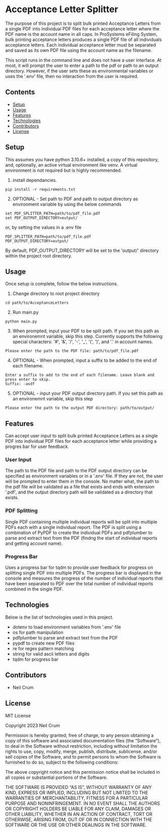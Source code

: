 # Acceptance Letter Splitter

The purpose of this project is to split bulk printed Acceptance Letters from a single PDF into individual PDF files for each acceptance letter where the PDF name is the account name in all caps. In ProSystems eFiling System, bulk printing acceptance letters produces a single PDF file of all individuals acceptance letters. Each individual acceptance letter must be separated and saved as its own PDF file using the account name as the filename.

This script runs in the command line and does not have a user interface. At most, it will prompt the user to enter a path to the pdf or path to an output directory. However, if the user sets these as environmental variables or uses the '.env' file, then no interaction from the user is required.

## Contents

* [Setup](#Setup)
* [Usage](#Usage)
* [Features](#Features)
* [Technologies](#Technologies)
* [Contributors](#Contributors)
* [License](#License)

## Setup

This assumes you have python 3.10.6+ installed, a copy of this repository, and, optionally, an active virtual environment like venv. A virtual environment is not required but is highly recommended.

1. install dependancies.

```console
pip install -r requirements.txt
```

2. OPTIONAL - Set path to PDF and path to output directory as environment variable by using the below commands

```
set PDF_SPLITTER_PATH=path/to/pdf_file.pdf
set PDF_OUTPUT_DIRECTORY=output/
```

or, by setting the values in a .env file

```env
PDF_SPLITTER_PATH=path/to/pdf_file.pdf
PDF_OUTPUT_DIRECTORY=output/
```

By default, PDF_OUTPUT_DIRECTORY will be set to the 'output/' directory within the project root directory.

## Usage

Once setup is complete, follow the below instructions.

1. Change directory to root project directory

```console
cd path/to/AcceptanceLetters
```

2. Run main.py

```console
python main.py
```

3. When prompted, input your PDF to be split path. If you set this path as an environemnt variable, skip this step. Currently supports the following special characters: '#', '&', '/', '-', '_', '(', ')', and '.' in account names.

```console
Please enter the path to the PDF file: path/to/pdf_file.pdf
```

4. OPTIONAL - When prompted, input a suffix to be added to the end of each filename.

```console
Enter a suffix to add to the end of each filename. Leave blank and press enter to skip.
Suffix: -asdf
```

5. OPTIONAL - input your PDF output directory path. If you set this path as an environemnt variable, skip this step

```console
Please enter the path to the output PDF directory: path/to/output/
```

## Features

Can accept user input to split bulk printed Acceptance Letters as a single PDF into individual PDF files for each acceptance letter while providing a progres bar for user feedback.

### User Input

The path to the PDF file and path to the PDF output directory can be specified as environment variables or in a '.env' file. If they are not, the user will be prompted to enter them in the console. No matter what, the path to the pdf file will be validated as a file that exists and ends with extension '.pdf', and the output directory path will be validated as a directory that exists.

### PDF Splitting

Single PDF containing multiple individual reports will be split into multiple PDFs each with a single individual report. The PDF is split using a combination of PyPDF to create the individual PDFs and pdfplumber to parse and extract text from the PDF (findng the start of individual reports and getting account name).

### Progress Bar

Uses a progress bar for tqdm to provide user feedback for progress on splitting single PDF into multiple PDFs. The progress bar is displayed in the console and measures the progress of the number of individual reports that have been separated to PDF over the total number of individual reports combined in the single PDF.

## Technologies

Below is the list of technologies used in this project.

* dotenv to load environment variables from '.env' file
* os for path manipulation
* pdfplumber to parse and extract text from the PDF
* pypdf to create new PDF files
* re for regex pattern matching
* string for valid ascii letters and digits
* tqdm for progress bar

## Contributors

* Neil Crum

## License

MIT License

Copyright 2023 Neil Crum

Permission is hereby granted, free of charge, to any person obtaining a copy of this software and associated documentation files (the “Software”), to deal in the Software without restriction, including without limitation the rights to use, copy, modify, merge, publish, distribute, sublicense, and/or sell copies of the Software, and to permit persons to whom the Software is furnished to do so, subject to the following conditions:

The above copyright notice and this permission notice shall be included in all copies or substantial portions of the Software.

THE SOFTWARE IS PROVIDED “AS IS”, WITHOUT WARRANTY OF ANY KIND, EXPRESS OR IMPLIED, INCLUDING BUT NOT LIMITED TO THE WARRANTIES OF MERCHANTABILITY, FITNESS FOR A PARTICULAR PURPOSE AND NONINFRINGEMENT. IN NO EVENT SHALL THE AUTHORS OR COPYRIGHT HOLDERS BE LIABLE FOR ANY CLAIM, DAMAGES OR OTHER LIABILITY, WHETHER IN AN ACTION OF CONTRACT, TORT OR OTHERWISE, ARISING FROM, OUT OF OR IN CONNECTION WITH THE SOFTWARE OR THE USE OR OTHER DEALINGS IN THE SOFTWARE.
